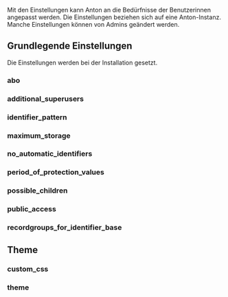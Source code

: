 Mit den Einstellungen kann Anton an die Bedürfnisse der Benutzerinnen angepasst werden. Die Einstellungen beziehen sich auf eine Anton-Instanz. Manche Einstellungen können von Admins geändert werden.

## Grundlegende Einstellungen
Die Einstellungen werden bei der Installation gesetzt.

### abo
### additional_superusers
### identifier_pattern
### maximum_storage
### no_automatic_identifiers
### period_of_protection_values
### possible_children
### public_access
### recordgroups_for_identifier_base

## Theme
### custom_css
### theme
